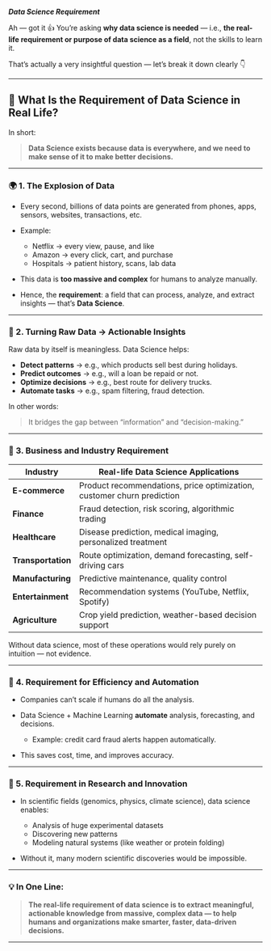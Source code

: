 ***Data Science Requirement***

Ah — got it 👍
You’re asking **why data science is needed** — i.e., **the real-life requirement or purpose of data science as a field**, not the skills to learn it.

That’s actually a very insightful question — let’s break it down clearly 👇

---

## 🎯 What Is the Requirement of Data Science in Real Life?

In short:

> **Data Science exists because data is everywhere, and we need to make sense of it to make better decisions.**

---

### 🌍 1. The Explosion of Data

* Every second, billions of data points are generated from phones, apps, sensors, websites, transactions, etc.
* Example:

  * Netflix → every view, pause, and like
  * Amazon → every click, cart, and purchase
  * Hospitals → patient history, scans, lab data
* This data is **too massive and complex** for humans to analyze manually.
* Hence, the **requirement**: a field that can process, analyze, and extract insights — that’s **Data Science**.

---

### 🧩 2. Turning Raw Data → Actionable Insights

Raw data by itself is meaningless.
Data Science helps:

* **Detect patterns** → e.g., which products sell best during holidays.
* **Predict outcomes** → e.g., will a loan be repaid or not.
* **Optimize decisions** → e.g., best route for delivery trucks.
* **Automate tasks** → e.g., spam filtering, fraud detection.

In other words:

> It bridges the gap between “information” and “decision-making.”

---

### 💼 3. Business and Industry Requirement

| Industry           | Real-life Data Science Applications                                    |
| ------------------ | ---------------------------------------------------------------------- |
| **E-commerce**     | Product recommendations, price optimization, customer churn prediction |
| **Finance**        | Fraud detection, risk scoring, algorithmic trading                     |
| **Healthcare**     | Disease prediction, medical imaging, personalized treatment            |
| **Transportation** | Route optimization, demand forecasting, self-driving cars              |
| **Manufacturing**  | Predictive maintenance, quality control                                |
| **Entertainment**  | Recommendation systems (YouTube, Netflix, Spotify)                     |
| **Agriculture**    | Crop yield prediction, weather-based decision support                  |

Without data science, most of these operations would rely purely on intuition — not evidence.

---

### 🧠 4. Requirement for Efficiency and Automation

* Companies can’t scale if humans do all the analysis.
* Data Science + Machine Learning **automate** analysis, forecasting, and decisions.

  * Example: credit card fraud alerts happen automatically.
* This saves cost, time, and improves accuracy.

---

### 🌱 5. Requirement in Research and Innovation

* In scientific fields (genomics, physics, climate science), data science enables:

  * Analysis of huge experimental datasets
  * Discovering new patterns
  * Modeling natural systems (like weather or protein folding)
* Without it, many modern scientific discoveries would be impossible.

---

### 💡 In One Line:

> **The real-life requirement of data science is to extract meaningful, actionable knowledge from massive, complex data — to help humans and organizations make smarter, faster, data-driven decisions.**

---
